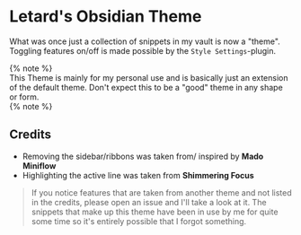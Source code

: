 # Letard's Obsidian Theme

What was once just a collection of snippets in my vault is now a "theme".  
Toggling features on/off is made possible by the `Style Settings`-plugin.

{% note %}  
This Theme is mainly for my personal use and is basically just an extension of the default theme. Don't expect this to be a "good" theme in any shape or form.  
{% note %}

## Credits

- Removing the sidebar/ribbons was taken from/ inspired by **Mado Miniflow**
- Highlighting the active line was taken from **Shimmering Focus**

> If you notice features that are taken from another theme and not listed in the credits, please open an issue and I'll take a look at it. The snippets that make up this theme have been in use by me for quite some time so it's entirely possible that I forgot something.
